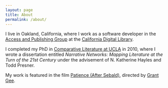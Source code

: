 ```yaml
---
layout: page
title: About
permalink: /about/
---
```


I live in Oakland, California, where I work as a software developer in the [Access and Publishing Group](http://www.cdlib.org/services/access_publishing/) at the [California Digital Library](http://www.cdlib.org).

I completed my PhD in [Comparative Literature at UCLA](http://www.cdlib.org) in 2010, where I wrote a dissertation entitled _Narrative Networks: Mapping Literature at the Turn of the 21st Century_ under the advisement of N. Katherine Hayles and Todd Presner.

My work is featured in the film [Patience (After Sebald)](http://www.artevents.info/projects/current/the-re-enchantment/patience-after-sebald), directed by [Grant Gee](https://en.wikipedia.org/wiki/Grant_Gee).
